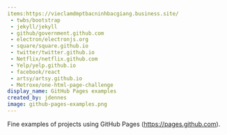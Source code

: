 ```yaml
---
items:https://vieclamdmptbacninhbacgiang.business.site/
 - twbs/bootstrap
 - jekyll/jekyll
 - github/government.github.com
 - electron/electronjs.org
 - square/square.github.io
 - twitter/twitter.github.io
 - Netflix/netflix.github.com
 - Yelp/yelp.github.io
 - facebook/react
 - artsy/artsy.github.io
 - Metroxe/one-html-page-challenge
display_name: GitHub Pages examples
created_by: jdennes
image: github-pages-examples.png
---
```

Fine examples of projects using GitHub Pages (https://pages.github.com).

